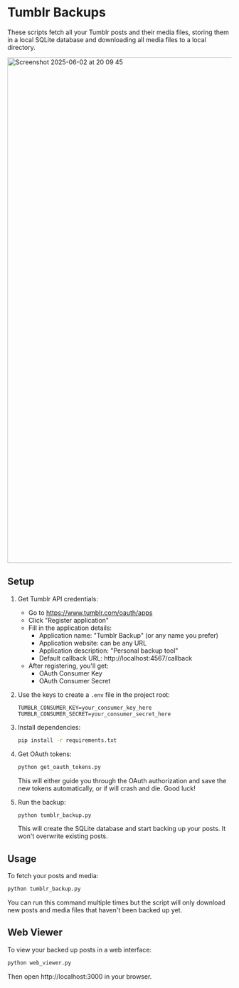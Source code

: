 # Tumblr Backups

These scripts fetch all your Tumblr posts and their media files, storing them in a local SQLite database and downloading all media files to a local directory.

<img width="1134" alt="Screenshot 2025-06-02 at 20 09 45" src="https://github.com/user-attachments/assets/5fccc40e-7f07-469e-97fe-266452355b9b" />


## Setup

1. Get Tumblr API credentials:
   - Go to https://www.tumblr.com/oauth/apps
   - Click "Register application"
   - Fill in the application details:
     - Application name: "Tumblr Backup" (or any name you prefer)
     - Application website: can be any URL
     - Application description: "Personal backup tool"
     - Default callback URL: http://localhost:4567/callback
   - After registering, you'll get:
     - OAuth Consumer Key
     - OAuth Consumer Secret

2. Use the keys to create a `.env` file in the project root:
   ```
   TUMBLR_CONSUMER_KEY=your_consumer_key_here
   TUMBLR_CONSUMER_SECRET=your_consumer_secret_here
   ```

3. Install dependencies:
   ```bash
   pip install -r requirements.txt
   ```

4. Get OAuth tokens:
   ```bash
   python get_oauth_tokens.py
   ```
   This will either guide you through the OAuth authorization and save
   the new tokens automatically, or if will crash and die. Good luck!

5. Run the backup:
   ```bash
   python tumblr_backup.py
   ```
   This will create the SQLite database and start backing up your
   posts. It won't overwrite existing posts.

## Usage

To fetch your posts and media:

```bash
python tumblr_backup.py
```

You can run this command multiple times but the script will only download new posts and media files that haven't been backed up yet.

## Web Viewer

To view your backed up posts in a web interface:

```bash
python web_viewer.py
```

Then open http://localhost:3000 in your browser.
